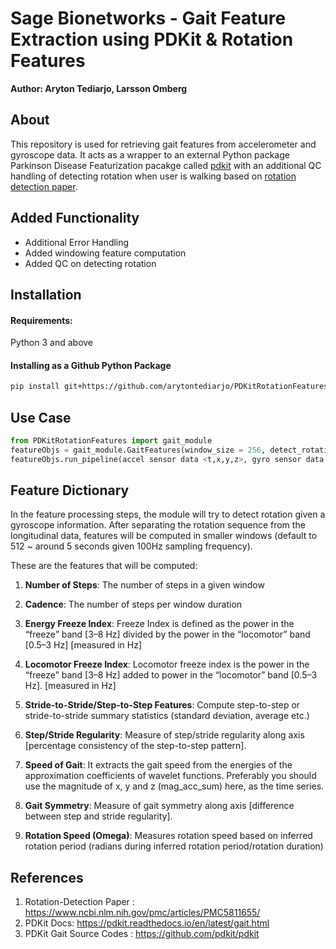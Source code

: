 # Sage Bionetworks - Gait Feature Extraction using PDKit & Rotation Features

**Author: Aryton Tediarjo, Larsson Omberg**

## About
This repository is used for retrieving gait features from accelerometer and gyroscope data. It acts as a wrapper to an external Python package Parkinson Disease Featurization pacakge called [pdkit](https://github.com/pdkit/pdkit) with an additional QC handling of detecting rotation when user is walking based on [rotation detection paper](https://www.ncbi.nlm.nih.gov/pmc/articles/PMC5811655/).

## Added Functionality
- Additional Error Handling
- Added windowing feature computation
- Added QC on detecting rotation 

## Installation

#### Requirements: 
Python 3 and above

#### Installing as a Github Python Package
```bash
pip install git+https://github.com/arytontediarjo/PDKitRotationFeatures.git
```

## Use Case
```python
from PDKitRotationFeatures import gait_module  
featureObjs = gait_module.GaitFeatures(window_size = 256, detect_rotation=True) ##refer to module for additional parameter
featureObjs.run_pipeline(accel sensor data <t,x,y,z>, gyro sensor data <t,x,y,z>)
```

## Feature Dictionary
In the feature processing steps, the module will try to detect rotation given a gyroscope information. After separating the rotation sequence from the longitudinal data, features will be computed in smaller windows (default to 512 ~ around 5 seconds given 100Hz sampling frequency).

These are the features that will be computed:

1. **Number of Steps**: The number of steps in a given window 

2. **Cadence**: The number of steps per window duration

3. **Energy Freeze Index**: Freeze Index is defined as the power in the “freeze” band [3–8 Hz] divided by the power in the “locomotor” band [0.5–3 Hz] [measured in Hz]

4. **Locomotor Freeze Index**: Locomotor freeze index is the power in the “freeze” band [3–8 Hz] added to power in the “locomotor” band [0.5–3 Hz]. [measured in Hz]

5. **Stride-to-Stride/Step-to-Step Features**: Compute step-to-step or stride-to-stride summary statistics (standard deviation, average etc.)


6. **Step/Stride Regularity**: Measure of step/stride regularity along axis [percentage consistency of the step-to-step pattern].

7. **Speed of Gait**: It extracts the gait speed from the energies of the approximation coefficients of wavelet functions. Preferably you should use the magnitude of x, y and z (mag_acc_sum) here, as the time series.

8. **Gait Symmetry**: Measure of gait symmetry along axis [difference between step and stride regularity].

9. **Rotation Speed (Omega)**: Measures rotation speed based on inferred rotation period (radians during inferred rotation period/rotation duration)

## References
1. Rotation-Detection Paper : https://www.ncbi.nlm.nih.gov/pmc/articles/PMC5811655/
2. PDKit Docs: https://pdkit.readthedocs.io/en/latest/gait.html
3. PDKit Gait Source Codes  : https://github.com/pdkit/pdkit
